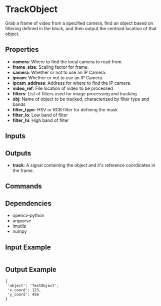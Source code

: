 TrackObject
========
Grab a frame of video from a specified camera, find an object based on filtering
defined in the block, and then output the centroid location of that object.

Properties
----------
- **camera**: Where to find the local camera to read from.
- **frame_size**: Scaling factor for frame.
- **camera**: Whether or not to use an IP Camera.
- **ipcam**: Whether or not to use an IP Camera.
- **ipcam_address**: Address for where to find the IP camera.
- **video_ref**: File location of video to be processed
- **filters**: List of filters used for image processing and tracking
- **obj**: Name of object to be tracked, characterized by filter type and bands
- **filter_type**: HSV or RGB filter for defining the mask
- **filter_lo**: Low band of filter
- **filter_hi**: High band of filter


Inputs
------

Outputs
-------
- **track**: A signal containing the object and it's reference coordinates in the frame.

Commands
--------

Dependencies
------------
-    opencv-python
-    argparse
-    imutils
-    numpy

Input Example
-------------
```
```

Output Example
--------------
```
{
 'object': 'TestObject',
 'x_coord': 123,
 'y_coord': 456
}
```
